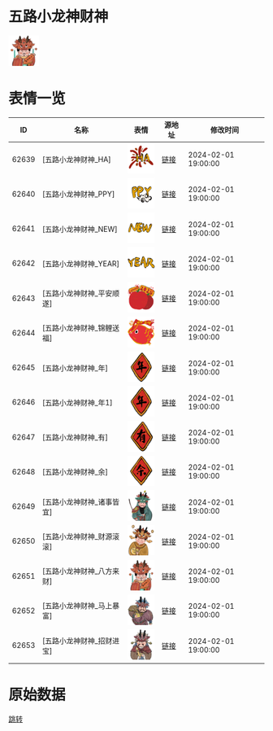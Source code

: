# 五路小龙神财神

<img src="./cover.png" height="60" alt="cover" />

# 表情一览

|ID|名称|表情|源地址|修改时间|
|----|----|----|----|----|
|62639|[五路小龙神财神_HA]|<img src="./pic/062639_%5B五路小龙神财神_HA%5D.png" height="60" alt="HA"/>|[链接](https://i0.hdslb.com/bfs/garb/4624d709261f527f3ea24282e8b189a60a25e789.png)|2024-02-01 19:00:00|
|62640|[五路小龙神财神_PPY]|<img src="./pic/062640_%5B五路小龙神财神_PPY%5D.png" height="60" alt="PPY"/>|[链接](https://i0.hdslb.com/bfs/garb/1103775c3f68fab40f2879e6a8edb20d723a0120.png)|2024-02-01 19:00:00|
|62641|[五路小龙神财神_NEW]|<img src="./pic/062641_%5B五路小龙神财神_NEW%5D.png" height="60" alt="NEW"/>|[链接](https://i0.hdslb.com/bfs/garb/8ac140ac975f9e831e460109eec8debf5bc1a9a0.png)|2024-02-01 19:00:00|
|62642|[五路小龙神财神_YEAR]|<img src="./pic/062642_%5B五路小龙神财神_YEAR%5D.png" height="60" alt="YEAR"/>|[链接](https://i0.hdslb.com/bfs/garb/01d99d0658b750f685a6bf800df32d97aa6e4c86.png)|2024-02-01 19:00:00|
|62643|[五路小龙神财神_平安顺遂]|<img src="./pic/062643_%5B五路小龙神财神_平安顺遂%5D.png" height="60" alt="平安顺遂"/>|[链接](https://i0.hdslb.com/bfs/garb/50511a440b08c85fca46f2385b981d849edd470b.png)|2024-02-01 19:00:00|
|62644|[五路小龙神财神_锦鲤送福]|<img src="./pic/062644_%5B五路小龙神财神_锦鲤送福%5D.png" height="60" alt="锦鲤送福"/>|[链接](https://i0.hdslb.com/bfs/garb/ac0cae34d0f2d9314e0810ad2fd62c8acda8a9fd.png)|2024-02-01 19:00:00|
|62645|[五路小龙神财神_年]|<img src="./pic/062645_%5B五路小龙神财神_年%5D.png" height="60" alt="年"/>|[链接](https://i0.hdslb.com/bfs/garb/686a5d7c83b2c86eeac5bbba5ec2339bd221d016.png)|2024-02-01 19:00:00|
|62646|[五路小龙神财神_年1]|<img src="./pic/062646_%5B五路小龙神财神_年1%5D.png" height="60" alt="年1"/>|[链接](https://i0.hdslb.com/bfs/garb/46427406dc1623c76725c57ea7254bd9b8749e6b.png)|2024-02-01 19:00:00|
|62647|[五路小龙神财神_有]|<img src="./pic/062647_%5B五路小龙神财神_有%5D.png" height="60" alt="有"/>|[链接](https://i0.hdslb.com/bfs/garb/e70657fac9cbcca442b0239662c28a296707e411.png)|2024-02-01 19:00:00|
|62648|[五路小龙神财神_余]|<img src="./pic/062648_%5B五路小龙神财神_余%5D.png" height="60" alt="余"/>|[链接](https://i0.hdslb.com/bfs/garb/8559c47866efe5fcd1c78f6903c4401967469489.png)|2024-02-01 19:00:00|
|62649|[五路小龙神财神_诸事皆宜]|<img src="./pic/062649_%5B五路小龙神财神_诸事皆宜%5D.png" height="60" alt="诸事皆宜"/>|[链接](https://i0.hdslb.com/bfs/garb/bc772682411a6e59015f8fcec6ca67cb714d49e3.png)|2024-02-01 19:00:00|
|62650|[五路小龙神财神_财源滚滚]|<img src="./pic/062650_%5B五路小龙神财神_财源滚滚%5D.png" height="60" alt="财源滚滚"/>|[链接](https://i0.hdslb.com/bfs/garb/f2408c214d2825d5fa82269ab424a21005a8bc7c.png)|2024-02-01 19:00:00|
|62651|[五路小龙神财神_八方来财]|<img src="./pic/062651_%5B五路小龙神财神_八方来财%5D.png" height="60" alt="八方来财"/>|[链接](https://i0.hdslb.com/bfs/garb/02e6a787188be0030124b4c798d1c24ac3c78eac.png)|2024-02-01 19:00:00|
|62652|[五路小龙神财神_马上暴富]|<img src="./pic/062652_%5B五路小龙神财神_马上暴富%5D.png" height="60" alt="马上暴富"/>|[链接](https://i0.hdslb.com/bfs/garb/10977ea00f51ea9a2ecccbac7f0e408cb5b7f430.png)|2024-02-01 19:00:00|
|62653|[五路小龙神财神_招财进宝]|<img src="./pic/062653_%5B五路小龙神财神_招财进宝%5D.png" height="60" alt="招财进宝"/>|[链接](https://i0.hdslb.com/bfs/garb/11ff3d51054991b8de7844c8baf9bf675e38bcd9.png)|2024-02-01 19:00:00|

# 原始数据

[跳转](./raw.json)

